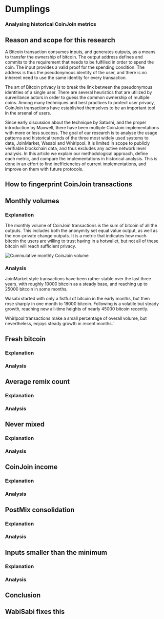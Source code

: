 # Dumplings
### Analysing historical CoinJoin metrics

## Reason and scope for this research

A Bitcoin transaction consumes inputs, and generates outputs, as a means to transfer the ownership of bitcoin. The output address defines and commits to the requirement that needs to be fulfilled in order to spend the coin. The input provides a valid proof for the spending condition. The address is thus the pseudonymous identity of the user, and there is no inherent need to use the same identity for every transaction.

The art of Bitcoin privacy is to break the link between the pseudonymous identities of a single user. There are several heuristics that are utilized by surveillance actors in order to guess the common ownership of multiple coins. Among many techniques and best practices to protect user privacy, CoinJoin transactions have established themselves to be an important tool in the arsenal of users.

Since early discussion about the technique by Satoshi, and the proper introduction by Maxwell, there have been multiple CoinJoin implementations with more or less success. The goal of our research is to analyse the usage patterns and historical trends of the three most widely used systems to date, JoinMarket, Wasabi and Whirlpool. It is limited in scope to publicly verifiable blockchain data, and thus excludes any active network level analysis. In this article we explain our methodological approach, define each metric, and compare the implementations in historical analysis. This is done in an effort to find inefficiencies of current implementations, and improve on them with future protocols.

## How to fingerprint CoinJoin transactions



## Monthly volumes

### Explanation

The monthly volume of CoinJoin transactions is the sum of bitcoin of all the outputs. This includes both the anonymity set equal value output, as well as the non-private change outputs. It is a metric that indicates how much bitcoin the users are willing to trust having in a hotwallet, but not all of these bitcoin will reach sufficient privacy.

![Cummulative monthly CoinJoin volume](https://i.imgur.com/HIGDlH0.png)

### Analysis

JoinMarket style transactions have been rather stable over the last three years, with roughly 10000 bitcoin as a steady base, and reaching up to 25000 bitcoin in some months.

Wasabi started with only a fistful of bitcoin in the early months, but then rose sharply in one month to 18000 bitcoin. Following is a volatile but steady growth, reaching new all-time heights of nearly 45000 bitcoin recently.

Whirlpool transactions make a small percentage of overall volume, but nevertheless, enjoys steady growth in recent months.`

## Fresh bitcoin

### Explanation

### Analysis



## Average remix count

### Explanation

### Analysis



## Never mixed

### Explanation

### Analysis



## CoinJoin income

### Explanation

### Analysis



## PostMix consolidation

### Explanation

### Analysis



## Inputs smaller than the minimum

### Explanation

### Analysis



## Conclusion



## WabiSabi fixes this


